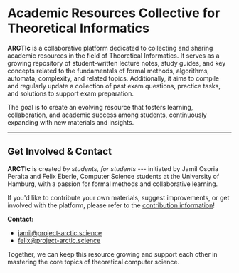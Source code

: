 # Academic Resources Collective for Theoretical Informatics

**ARCTIc** is a collaborative platform dedicated to collecting and sharing academic resources in the field of Theoretical Informatics.
It serves as a growing repository of student-written lecture notes, study guides, and key concepts related to the fundamentals of formal methods, algorithms, automata, complexity, and related topics.
Additionally, it aims to compile and regularly update a collection of past exam questions, practice tasks, and solutions to support exam preparation.

The goal is to create an evolving resource that fosters learning, collaboration, and academic success among students, continuously expanding with new materials and insights.

---

## Get Involved & Contact

**ARCTIc** is created *by students, for students* --- initiated by Jamil Osoria Peralta and Felix Eberle, Computer Science students at the University of Hamburg, with a passion for formal methods and collaborative learning.

If you'd like to contribute your own materials, suggest improvements, or get involved with the platform, please refer to the [contribution information](/Contribute/00-writing-guidelines/)!

**Contact:**

- [jamil@project-arctic.science](mailto:jamil@project-arctic.science)
- [felix@project-arctic.science](mailto:felix@project-arctic.science)

Together, we can keep this resource growing and support each other in mastering the core topics of theoretical computer science.